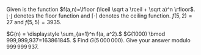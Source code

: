 Given is the function $f(a,n)=\lfloor (\lceil \sqrt a \rceil + \sqrt a)^n \rfloor$.
$\lfloor \cdot \rfloor$ denotes the floor function and $\lceil \cdot \rceil$ denotes the ceiling function.
$f(5,2)=27$ and $f(5,5)=3935$.


$G(n) = \displaystyle \sum_{a=1}^n f(a, a^2).$
$G(1000) \bmod 999\,999\,937=163861845. $
Find $G(5\,000\,000).$ Give your answer modulo $999\,999\,937$.